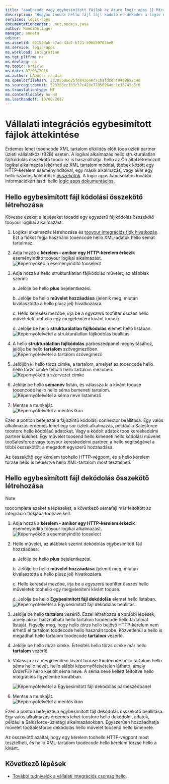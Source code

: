 ```yaml
---
title: "aaaEncode vagy egybesimított fájlok az Azure logic apps |} Microsoft Docs"
description: "Hogyan toouse hello fájl fájl kódoló és dekóder a logic Apps alkalmazásokat a vállalati integrációs csomag hello"
services: logic-apps
documentationcenter: .net,nodejs,java
author: MandiOhlinger
manager: anneta
editor: 
ms.assetid: 82152dab-c7ad-43df-b721-596559703be8
ms.service: logic-apps
ms.workload: integration
ms.tgt_pltfrm: na
ms.devlang: na
ms.topic: article
ms.date: 07/08/2016
ms.author: LADocs; mandia
ms.openlocfilehash: 2c295586625fd84366ec7cbafdcebf0489ba234d
ms.sourcegitcommit: 523283cc1b3c37c428e77850964dc1c33742c5f0
ms.translationtype: MT
ms.contentlocale: hu-HU
ms.lasthandoff: 10/06/2017
---
```

# <a name="overview-of-enterprise-integration-with-flat-files"></a>Vállalati integrációs egybesimított fájlok áttekintése

Érdemes lehet tooencode XML tartalom elküldés előtt tooa üzleti partner üzleti vállalatközi (B2B) esetén. A logikai alkalmazás hello strukturálatlan fájlkódolás összekötő toodo ez is használhatja. hello az Ön által létrehozott logikai alkalmazás lekérheti az XML tartalom móddal, többek között egy HTTP-kérelem eseményindítóval, egy másik alkalmazás, vagy akár egy hello számos különböző [összekötők](../connectors/apis-list.md). A logic apps kapcsolatos további információkért lásd: hello [logic apps dokumentációs](logic-apps-what-are-logic-apps.md "további információk a Logic apps").  

## <a name="create-hello-flat-file-encoding-connector"></a>Hello egybesimított fájl kódolási összekötő létrehozása
Kövesse ezeket a lépéseket tooadd egy egyszerű fájlkódolás összekötő tooyour logikai alkalmazást.

1. Logikai alkalmazás létrehozása és [tooyour integrációs fiók hivatkozás](logic-apps-enterprise-integration-accounts.md "ismerje meg, az integráció fiók tooa logikai alkalmazás toolink"). Ezt a fiókot fogja használni tooencode hello XML-adatok hello sémát tartalmaz.  
2. Adja hozzá a **kérelem - amikor egy HTTP-kérelem érkezik** eseményindító tooyour logikai alkalmazást.  
   ![Képernyőkép a eseményindító tooselect](./media/logic-apps-enterprise-integration-b2b/flatfile-1.png)    
3. Adja hozzá a hello strukturálatlan fájlkódolás művelet, az alábbiak szerint:
   
    a. Jelölje be hello **plus** bejelentkezési.
   
    b. Jelölje be hello **művelet hozzáadása** (jelenik meg, miután kiválasztotta a hello plusz jel) hivatkozásra.
   
    c. Hello keresési mezőbe, írja be a *egyszerű* toofilter összes hello műveletek toohello egy megjeleníteni kívánt toouse.
   
    d. Jelölje be hello **strukturálatlan fájlkódolás** elemet hello listában.   
   ![Képernyőfelvétel a strukturálatlan fájlkódolás beállítás](media/logic-apps-enterprise-integration-flatfile/flatfile-2.png)   
4. A hello **strukturálatlan fájlkódolás** párbeszédpanel megnyitásához, jelölje be hello **tartalom** szövegmezőben.  
   ![Képernyőfelvétel a tartalom szövegmező](media/logic-apps-enterprise-integration-flatfile/flatfile-3.png)  
5. Jelöljön ki hello törzs címke, a tartalom, amelyet az tooencode hello. hello törzs címke feltölti hello tartalom mezőben.     
   ![Képernyőkép a szervezet címke](media/logic-apps-enterprise-integration-flatfile/flatfile-4.png)  
6. Jelölje be hello **sémanév** listán, és válassza ki a kívánt toouse tooencode hello hello séma bemeneti tartalom.    
   ![Képernyőfelvétel a séma neve listamező](media/logic-apps-enterprise-integration-flatfile/flatfile-5.png)  
7. Mentse a munkáját.   
   ![Képernyőfelvétel a mentés ikon](media/logic-apps-enterprise-integration-flatfile/flatfile-6.png)  

Ezen a ponton befejezte a fájlszintű kódolási connector beállítása. Egy valós alkalmazás érdemes lehet egy sor üzleti alkalmazás, például a Salesforce toostore hello kódolású adatokat. Vagy a kódolt adatok tooa kereskedelmi partner küldhet. Egy művelet toosend hello kimeneti hello kódolási művelet tooSalesforce vagy tooyour kereskedelmi partner, a hello segítségével a többi összekötőt, a megadott egyszerű hozzáadása.

Az összekötő egy kérelem toohello HTTP-végpont, és a hello kérelem törzse hello is beleértve hello XML-tartalom most tesztelheti.  

## <a name="create-hello-flat-file-decoding-connector"></a>Hello egybesimított fájl dekódolás összekötő létrehozása

> [!NOTE]
> toocomplete ezeket a lépéseket, a következő sémafájl már feltöltött az integráció fiókjába toohave kell.

1. Adja hozzá a **kérelem - amikor egy HTTP-kérelem érkezik** eseményindító tooyour logikai alkalmazást.  
   ![Képernyőkép a eseményindító tooselect](./media/logic-apps-enterprise-integration-b2b/flatfile-1.png)    
2. Hello művelet, az alábbiak szerint dekódolás egybesimított fájl hozzáadása:
   
    a. Jelölje be hello **plus** bejelentkezési.
   
    b. Jelölje be hello **művelet hozzáadása** (jelenik meg, miután kiválasztotta a hello plusz jel) hivatkozásra.
   
    c. Hello keresési mezőbe, írja be a *egyszerű* toofilter összes hello műveletek toohello egy megjeleníteni kívánt toouse.
   
    d. Jelölje be hello **Egybesimított fájl dekódolás** elemet hello listában.   
   ![Képernyőfelvétel a Egybesimított fájl dekódolás beállítás](media/logic-apps-enterprise-integration-flatfile/flatfile-2.png)   
3. Jelölje be hello **tartalom** vezérlő. Ezzel létrehozza a korábbi lépések, amely akkor használható hello tartalom toodecode hello tartalmat listáját. Figyelje meg, hogy hello *törzs* hello bejövő HTTP-kérelem nem érhető el tartalom toodecode hello használt toobe. Közvetlenül a hello is megadhat hello tartalom toodecode **tartalom** vezérlő.     
4. Jelölje be hello *törzs* címke. Értesítés hello törzs címke már hello **tartalom** vezérlő.
5. Válassza ki a megjeleníteni kívánt toouse toodecode hello tartalom hello séma hello nevét. hello alábbi képernyőfelvételen látható, amely *OrderFile* hello kijelölt séma neve. A séma neve kellett feltöltve hello integrációs figyelembe korábban.
   
   ![Képernyőfelvétel a Egybesimított fájl dekódolás párbeszédpanel](media/logic-apps-enterprise-integration-flatfile/flatfile-decode-1.png)    
6. Mentse a munkáját.  
   ![Képernyőfelvétel a mentés ikon](media/logic-apps-enterprise-integration-flatfile/flatfile-6.png)    

Ezen a ponton befejezte a egybesimított fájl dekódolás összekötő beállítása. Egy valós alkalmazás érdemes lehet toostore hello dekódolni, adatok, például a Salesforce-üzletági alkalmazásokban. Egyszerűen hozzáadhatja művelet tooSalesforce dekódolás hello művelet toosend hello kimenete.

Az összekötő azáltal, hogy egy kérelem toohello HTTP-végpont most tesztelheti, és hello XML-tartalom toodecode hello kérelem törzse hello a kívánt.  

## <a name="next-steps"></a>Következő lépések
* [További tudnivalók a vállalati integrációs csomag hello](logic-apps-enterprise-integration-overview.md "további információ a vállalati integrációs csomag").  

